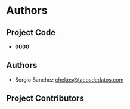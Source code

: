 # Authors

## Project Code

* __0000__

## Authors
* Sergio Sanchez <chekos@tacosdedatos.com>

## Project Contributors

